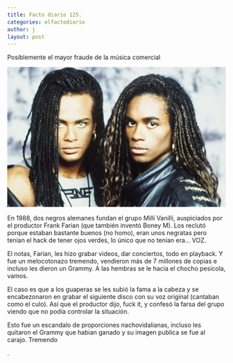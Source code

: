 ```yaml
---
title: Facto diario 125.
categories: elfactodiario
author: j
layout: post
---
```

Posiblemente el mayor fraude de la música comercial

![2025_07_27_17_15_27_untitled-1.webp](/assets/2025_07_27_17_15_27_untitled-1.webp)

En 1988, dos negros alemanes fundan el grupo Milli Vanilli, auspiciados por el productor Frank Farian (que también inventó Boney M). Los reclutó porque estaban bastante buenos (no homo), eran unos negratas pero tenían el hack de tener ojos verdes, lo único que no tenían era... VOZ.

El notas, Farian, les hizo grabar videos, dar conciertos, todo en playback. Y fue un melocotonazo tremendo, vendieron más de 7 millones de copias e incluso les dieron un Grammy. A las hembras se le hacía el chocho pesicola, vamos.

El caso es que a los guaperas se les subió la fama a la cabeza y se encabezonaron en grabar el siguiente disco con su voz original (cantaban como el culo). Así que el productor dijo, fuck it, y confesó la farsa del grupo viendo que no podía controlar la situación.

Esto fue un escandalo de proporciones nachovidalianas, incluso les quitaron el Grammy que habian ganado y su imagen publica se fue al carajo. Tremendo

.
